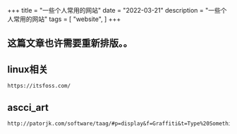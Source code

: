 +++
title = "一些个人常用的网站"
date = "2022-03-21"
description = "一些个人常用的网站"
tags = [
    "website",
]
+++
## 这篇文章也许需要重新排版。。

## linux相关
```
https://itsfoss.com/
```

##  ascci_art 
```
http://patorjk.com/software/taag/#p=display&f=Graffiti&t=Type%20Something%20
```
